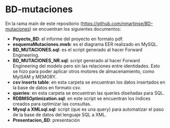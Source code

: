 # BD-mutaciones
En la rama main de este repositorio (https://github.com/nmartinse/BD-mutaciones) se encuentran los siguientes documentos:
- **Poyecto_BD**: el informe del proyecto en formato pdf.
- **esquemaMutaciones.mwb**: es el diagrama EER realizado en MySQL.
- **BD_MUTACIONES.sql**: es el script generado al hacer Forward Engineering.
- **BD_MUTACIONES_NR.sql**: script generado al hacer Forward Engineering del modelo pero sin las relaciones entre identidades. Esto se hizo para poder aplicar otros motores de almacenamiento, como MyISAM y MEMORY.
- **csv inserts table**: en esta carpeta se encuentran los datos insertados en la base de datos en formato csv.
- **queries**: en esta carpeta se encuentran las queries diseñadas para SQL.
- **RDBMSOptimization.sql**: en este script se encuentran los índices creados para optimizar las consultas.
- **Mysql a XMLsql.sql**: script (que es una query) para automatizar el paso de la base de datos del lenguaje SQL a XML.
- **Presentacion_BD**: presentación
